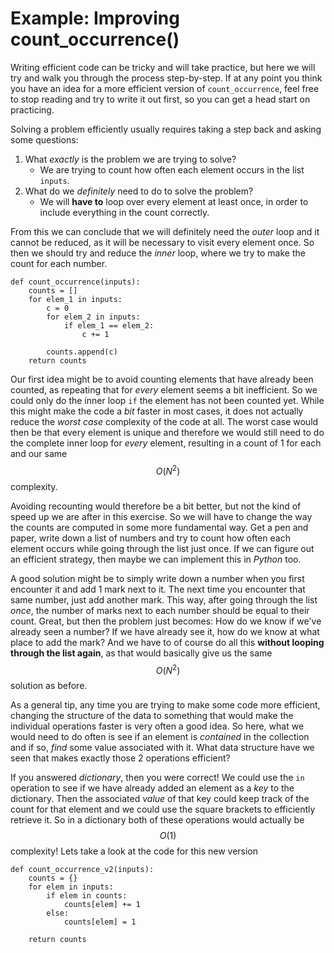 # Example: Improving count_occurrence()

Writing efficient code can be tricky and will take practice, but here we will
try and walk you through the process step-by-step. If at any point you think
you have an idea for a more efficient version of `count_occurrence`, feel free
to stop reading and try to write it out first, so you can get a head start on
practicing.

Solving a problem efficiently usually requires taking a step back and asking
some questions:

1. What *exactly* is the problem we are trying to solve?
   * We are trying to count how often each element occurs in the list `inputs`.
2. What do we *definitely* need to do to solve the problem?
   * We will **have to** loop over every element at least once, in order to
     include everything in the count correctly.

From this we can conclude that we will definitely need the *outer* loop and it cannot be
reduced, as it will be necessary to visit every element once. So then we should try
and reduce the *inner* loop, where we try to make the count for each number.

	def count_occurrence(inputs):
		counts = []
		for elem_1 in inputs:
			c = 0
			for elem_2 in inputs:
				if elem_1 == elem_2:
					c += 1

			counts.append(c)
		return counts

Our first idea might be to avoid counting elements that have already been
counted, as repeating that for *every* element seems a bit inefficient. So we
could only do the inner loop `if` the element has not been counted yet. While
this might make the code a *bit* faster in most cases, it does not actually
reduce the *worst case* complexity of the code at all. The worst case would
then be that every element is unique and therefore we would still need to do
the complete inner loop for *every* element, resulting in a count of 1 for each
and our same $$O(N^2)$$ complexity.

Avoiding recounting would therefore be a bit better, but not the kind of speed
up we are after in this exercise. So we will have to change the way the counts
are computed in some more fundamental way. Get a pen and paper, write down a
list of numbers and try to count how often each element occurs while going
through the list just once. If we can figure out an efficient strategy, then
maybe we can implement this in *Python* too.

A good solution might be to simply write down a number when you first encounter it
and add 1 mark next to it. The next time you encounter that same number, just
add another mark. This way, after going through the list *once*, the number of
marks next to each number should be equal to their count. Great, but then the
problem just becomes: How do we know if we've already seen a number? If we have
already see it, how do we know at what place to add the mark? And we have to of
course do all this **without looping through the list again**, as that would
basically give us the same $$O(N^2)$$ solution as before.

As a general tip, any time you are trying to make some code more efficient,
changing the structure of the data to something that would make the individual
operations faster is very often a good idea. So here, what we would need to do
often is see if an element is *contained* in the collection and if so, *find*
some value associated with it. What data structure have we seen that makes
exactly those 2 operations efficient?

If you answered *dictionary*, then you were correct! We could use the `in`
operation to see if we have already added an element as a *key* to the
dictionary. Then the associated *value* of that key could keep track of the
count for that element and we could use the square brackets to efficiently
retrieve it. So in a dictionary both of these operations would actually be
$$O(1)$$ complexity! Lets take a look at the code for this new
version

	def count_occurrence_v2(inputs):
		counts = {}
		for elem in inputs:
			if elem in counts:
				counts[elem] += 1
			else:
				counts[elem] = 1

		return counts
